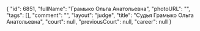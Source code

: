 {
    "id": 6851,
    "fullName": "Грамыко Ольга Анатольевна",
    "photoURL": "",
    "tags": [],
    "comment": "",
    "layout": "judge",
    "title": "Судья Грамыко Ольга Анатольевна",
    "court": null,
    "previousCourt": null,
    "career": null
}
